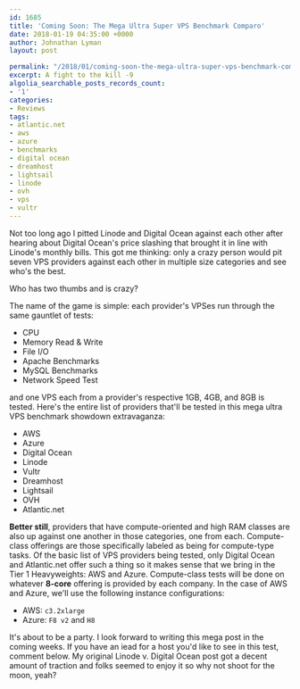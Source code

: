 ```yaml
---
id: 1685
title: 'Coming Soon: The Mega Ultra Super VPS Benchmark Comparo'
date: 2018-01-19 04:35:00 +0000
author: Johnathan Lyman
layout: post

permalink: "/2018/01/coming-soon-the-mega-ultra-super-vps-benchmark-comparo.html"
excerpt: A fight to the kill -9
algolia_searchable_posts_records_count:
- '1'
categories:
- Reviews
tags:
- atlantic.net
- aws
- azure
- benchmarks
- digital ocean
- dreamhost
- lightsail
- linode
- ovh
- vps
- vultr
---
```

Not too long ago I pitted Linode and Digital Ocean against each other after hearing about Digital Ocean's price slashing that brought it in line with Linode's monthly bills. This got me thinking: only a crazy person would pit seven VPS providers against each other in multiple size categories and see who's the best.

Who has two thumbs and is crazy?

<!--more-->

The name of the game is simple: each provider's VPSes run through the same gauntlet of tests:

* CPU
* Memory Read &amp; Write
* File I/O
* Apache Benchmarks
* MySQL Benchmarks
* Network Speed Test

and one VPS each from a provider's respective 1GB, 4GB, and 8GB is tested. Here's the entire list of providers that'll be tested in this mega ultra VPS benchmark showdown extravaganza:

- AWS
- Azure
- Digital Ocean
- Linode
- Vultr
- Dreamhost
- Lightsail
- OVH
- Atlantic.net

**Better still**, providers that have compute-oriented and high RAM classes are also up against one another in those categories, one from each. Compute-class offerings are those specifically labeled as being for compute-type tasks. Of the basic list of VPS providers being tested, only Digital Ocean and Atlantic.net offer such a thing so it makes sense that we bring in the Tier 1 Heavyweights: AWS and Azure. Compute-class tests will be done on whatever **8-core** offering is provided by each company. In the case of AWS and Azure, we'll use the following instance configurations:

* AWS: `c3.2xlarge`
* Azure: `F8 v2` and `H8`

It's about to be a party. I look forward to writing this mega post in the coming weeks. If you have an iead for a host you'd like to see in this test, comment below. My original Linode v. Digital Ocean post got a decent amount of traction and folks seemed to enjoy it so why not shoot for the moon, yeah?